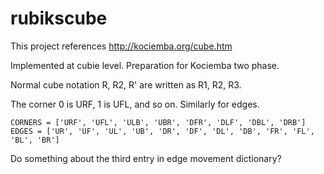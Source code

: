 # rubikscube

This project references http://kociemba.org/cube.htm

Implemented at cubie level. Preparation for Kociemba two phase.

Normal cube notation R, R2, R' are written as R1, R2, R3.

The corner 0 is URF, 1 is UFL, and so on. Similarly for edges.

```
CORNERS = ['URF', 'UFL', 'ULB', 'UBR', 'DFR', 'DLF', 'DBL', 'DRB']
EDGES = ['UR', 'UF', 'UL', 'UB', 'DR', 'DF', 'DL', 'DB', 'FR', 'FL', 'BL', 'BR']
```

Do something about the third entry in edge movement dictionary?
